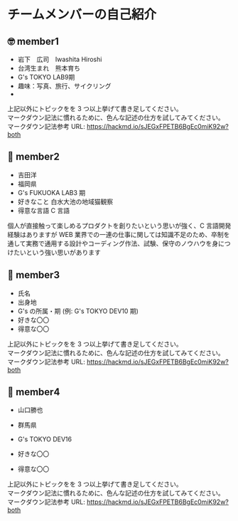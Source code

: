 # チームメンバーの自己紹介

## 🤓 member1


- 岩下　広司　Iwashita Hiroshi
- 台湾生まれ　熊本育ち
- G's TOKYO LAB9期
- 趣味：写真、旅行、サイクリング
-


上記以外にトピックをを 3 つ以上挙げて書き足してください。  
マークダウン記法に慣れるために、色んな記述の仕方を試してみてください。  
マークダウン記法参考 URL: https://hackmd.io/sJEGxFPETB6BgEc0miK92w?both

## 😬 member2


- 吉田洋
- 福岡県
- G's FUKUOKA LAB3 期
- 好きなこと 白水大池の地域猫観察
- 得意な言語 C 言語

個人が直接触って楽しめるプロダクトを創りたいという思いが強く、C 言語開発経験はありますが WEB 業界での一連の仕事に関しては知識不足のため、卒制を通して実務で通用する設計やコーディング作法、試験、保守のノウハウを身につけたいという強い思いがあります


## 🥴 member3

- 氏名
- 出身地
- G's の所属・期 (例: G's TOKYO DEV10 期)
- 好きな〇〇
- 得意な〇〇

上記以外にトピックをを 3 つ以上挙げて書き足してください。  
マークダウン記法に慣れるために、色んな記述の仕方を試してみてください。  
マークダウン記法参考 URL: https://hackmd.io/sJEGxFPETB6BgEc0miK92w?both

## 🤩 member4


- 山口勝也
- 群馬県
- G's TOKYO DEV16

- 好きな〇〇
- 得意な〇〇

上記以外にトピックをを 3 つ以上挙げて書き足してください。  
マークダウン記法に慣れるために、色んな記述の仕方を試してみてください。  
マークダウン記法参考 URL: https://hackmd.io/sJEGxFPETB6BgEc0miK92w?both
